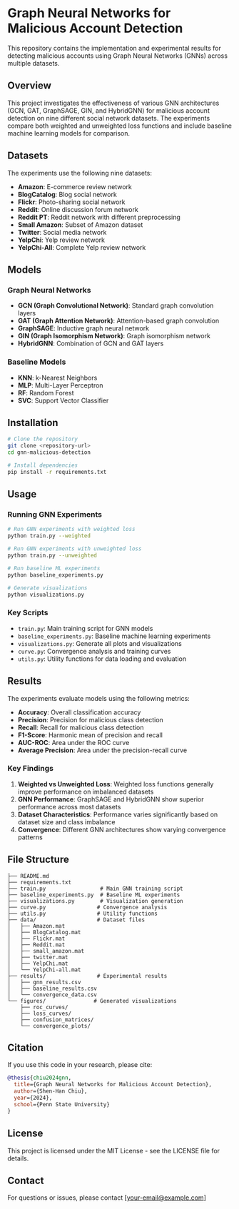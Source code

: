 # Graph Neural Networks for Malicious Account Detection

This repository contains the implementation and experimental results for detecting malicious accounts using Graph Neural Networks (GNNs) across multiple datasets.

## Overview

This project investigates the effectiveness of various GNN architectures (GCN, GAT, GraphSAGE, GIN, and HybridGNN) for malicious account detection on nine different social network datasets. The experiments compare both weighted and unweighted loss functions and include baseline machine learning models for comparison.

## Datasets

The experiments use the following nine datasets:
- **Amazon**: E-commerce review network
- **BlogCatalog**: Blog social network
- **Flickr**: Photo-sharing social network
- **Reddit**: Online discussion forum network
- **Reddit PT**: Reddit network with different preprocessing
- **Small Amazon**: Subset of Amazon dataset
- **Twitter**: Social media network
- **YelpChi**: Yelp review network
- **YelpChi-All**: Complete Yelp review network

## Models

### Graph Neural Networks
- **GCN (Graph Convolutional Network)**: Standard graph convolution layers
- **GAT (Graph Attention Network)**: Attention-based graph convolution
- **GraphSAGE**: Inductive graph neural network
- **GIN (Graph Isomorphism Network)**: Graph isomorphism network
- **HybridGNN**: Combination of GCN and GAT layers

### Baseline Models
- **KNN**: k-Nearest Neighbors
- **MLP**: Multi-Layer Perceptron
- **RF**: Random Forest
- **SVC**: Support Vector Classifier

## Installation

```bash
# Clone the repository
git clone <repository-url>
cd gnn-malicious-detection

# Install dependencies
pip install -r requirements.txt
```

## Usage

### Running GNN Experiments

```bash
# Run GNN experiments with weighted loss
python train.py --weighted

# Run GNN experiments with unweighted loss
python train.py --unweighted

# Run baseline ML experiments
python baseline_experiments.py

# Generate visualizations
python visualizations.py
```

### Key Scripts

- `train.py`: Main training script for GNN models
- `baseline_experiments.py`: Baseline machine learning experiments
- `visualizations.py`: Generate all plots and visualizations
- `curve.py`: Convergence analysis and training curves
- `utils.py`: Utility functions for data loading and evaluation

## Results

The experiments evaluate models using the following metrics:
- **Accuracy**: Overall classification accuracy
- **Precision**: Precision for malicious class detection
- **Recall**: Recall for malicious class detection
- **F1-Score**: Harmonic mean of precision and recall
- **AUC-ROC**: Area under the ROC curve
- **Average Precision**: Area under the precision-recall curve

### Key Findings

1. **Weighted vs Unweighted Loss**: Weighted loss functions generally improve performance on imbalanced datasets
2. **GNN Performance**: GraphSAGE and HybridGNN show superior performance across most datasets
3. **Dataset Characteristics**: Performance varies significantly based on dataset size and class imbalance
4. **Convergence**: Different GNN architectures show varying convergence patterns

## File Structure

```
├── README.md
├── requirements.txt
├── train.py                 # Main GNN training script
├── baseline_experiments.py  # Baseline ML experiments
├── visualizations.py        # Visualization generation
├── curve.py                # Convergence analysis
├── utils.py                # Utility functions
├── data/                   # Dataset files
│   ├── Amazon.mat
│   ├── BlogCatalog.mat
│   ├── Flickr.mat
│   ├── Reddit.mat
│   ├── small_amazon.mat
│   ├── twitter.mat
│   ├── YelpChi.mat
│   └── YelpChi-all.mat
├── results/                # Experimental results
│   ├── gnn_results.csv
│   ├── baseline_results.csv
│   └── convergence_data.csv
└── figures/               # Generated visualizations
    ├── roc_curves/
    ├── loss_curves/
    ├── confusion_matrices/
    └── convergence_plots/
```

## Citation

If you use this code in your research, please cite:

```bibtex
@thesis{chiu2024gnn,
  title={Graph Neural Networks for Malicious Account Detection},
  author={Shen-Han Chiu},
  year={2024},
  school={Penn State University}
}
```

## License

This project is licensed under the MIT License - see the LICENSE file for details.

## Contact

For questions or issues, please contact [your-email@example.com] 